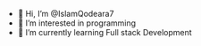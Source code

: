 - 👋 Hi, I’m @IslamQodeara7
- 👀 I’m interested in programming
- 🌱 I’m currently learning Full stack Development

<!---
IslamQodeara7/IslamQodeara7 is a ✨ special ✨ repository because its `README.md` (this file) appears on your GitHub profile.
You can click the Preview link to take a look at your changes.
--->
